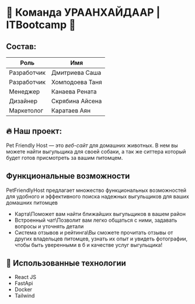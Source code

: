 # :robot: Команда УРААНХАЙДААР | ITBootcamp :dizzy:
## Состав:
| Роль | Имя |
| --- | --- |
| Разработчик | Дмитриева Саша |
| Разработчик | Хомподоева Таня |
| Менеджер | Канаева Рената |
| Дизайнер | Скрябина Айсена |
| Маркетолог | Каратаев Аян |
## :fire: Наш проект:
Pet Friendly Host — это *веб-сайт* для домашних животных. В нем вы можете найти выгульщика для своей собаки, а так же ситтера который будет готов присмотреть за вашим питомцем.
## Функциональные возможности
PetFriendlyHost предлагает множество функциональных возможностей для удобного и эффективного поиска надежных выгульщиков для ваших домашних питомцев
- Карта\Поможет вам найти ближайших выгульщиков в вашем район
- Встроенный чат\Позволит вам легко общаться с ними, задавать вопросы и уточнять детали
- Система отзывов и рейтинга\Вы сможете прочитать отзывы от других владельцев питомцев, узнать их опыт и увидеть фотографии, чтобы быть уверенными в б и качестве услуг выгульщика!
## :mechanical_arm: Использованные технологии
- React JS
- FastApi
- Docker
- Tailwind
